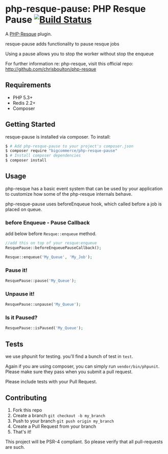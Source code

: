 php-resque-pause: PHP Resque Pause [![Build Status](https://secure.travis-ci.org/bigcommerce/php-resque-pause.png?branch=master)](https://travis-ci.org/bigcommerce/php-resque-pause)
==================================

A [PHP-Resque](http://github.com/chrisboulton/php-resque) plugin.

resque-pause adds functionality to pause resque jobs

Using a pause allows you to stop the worker without stop the enqueue

For further information re: php-resque, visit this official repo: <http://github.com/chrisboulton/php-resque>

## Requirements ##
* PHP 5.3+
* Redis 2.2+
* Composer

## Getting Started ##
resque-pause is installed via composer. To install:

```bash
$ # Add php-resque-pause to your project's composer.json
$ composer require "bigcommerce/php-resque-pause"
$ # Install composer dependencies
$ composer install
```

## Usage ##

php-resque has a basic event system that can be used by your application
to customize how some of the php-resque internals behave.

php-resque-pause uses beforeEnqueue hook, which called before a job is placed on queue.

### before Enqueue - Pause Callback ###

add below before `Resque::enqueue` method.
```php
//add this on top of your resque:enqueue
ResquePause::beforeEnqueuePauseCallback();

Resque::enqueue('My_Queue', 'My_Job');
```
### Pause it! ###
```php
ResquePause::pause('My_Queue');
```

### Unpause it! ###
```php
ResquePause::unpause('My_Queue');
```

### Is it Paused? ###
```php
ResquePause::isPaused('My_Queue');
```

## Tests ##
we use phpunit for testing. you'll find a bunch of test in ```test```.

Again if you are using composer, you can simply run ```vendor/bin/phpunit```.
Please make sure they pass when you submit a pull request.

Please include tests with your Pull Request.

## Contributing ##

1. Fork this repo
2. Create a branch ```git checkout -b my_branch```
3. Push to your branch ```git push origin my_branch```
4. Create a Pull Request from your branch
5. That's it!

This project will be PSR-4 compliant. So please verify that all pull-requests are such.
